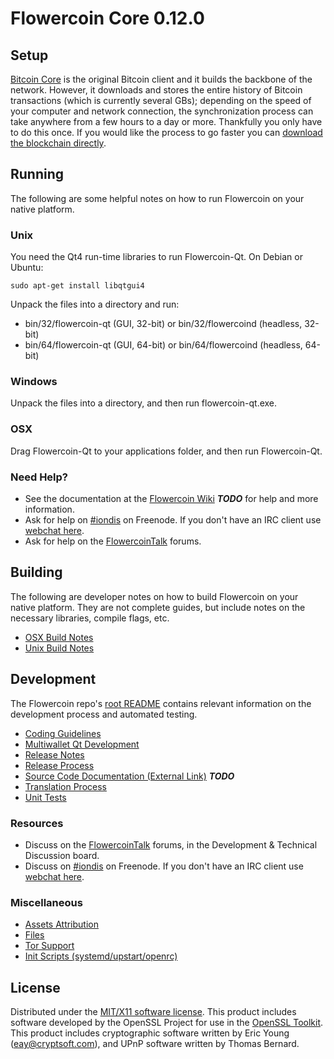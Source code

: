 Flowercoin Core 0.12.0
=====================

Setup
---------------------
[Bitcoin Core](http://bitcoin.org/en/download) is the original Bitcoin client and it builds the backbone of the network. However, it downloads and stores the entire history of Bitcoin transactions (which is currently several GBs); depending on the speed of your computer and network connection, the synchronization process can take anywhere from a few hours to a day or more. Thankfully you only have to do this once. If you would like the process to go faster you can [download the blockchain directly](bootstrap.md).

Running
---------------------
The following are some helpful notes on how to run Flowercoin on your native platform.

### Unix

You need the Qt4 run-time libraries to run Flowercoin-Qt. On Debian or Ubuntu:

	sudo apt-get install libqtgui4

Unpack the files into a directory and run:

- bin/32/flowercoin-qt (GUI, 32-bit) or bin/32/flowercoind (headless, 32-bit)
- bin/64/flowercoin-qt (GUI, 64-bit) or bin/64/flowercoind (headless, 64-bit)



### Windows

Unpack the files into a directory, and then run flowercoin-qt.exe.

### OSX

Drag Flowercoin-Qt to your applications folder, and then run Flowercoin-Qt.

### Need Help?

* See the documentation at the [Flowercoin Wiki](https://en.bitcoin.it/wiki/Main_Page) ***TODO***
for help and more information.
* Ask for help on [#iondis](http://webchat.freenode.net?channels=iondis) on Freenode. If you don't have an IRC client use [webchat here](http://webchat.freenode.net?channels=iondis).
* Ask for help on the [FlowercoinTalk](https://flowercointalk.org/) forums.

Building
---------------------
The following are developer notes on how to build Flowercoin on your native platform. They are not complete guides, but include notes on the necessary libraries, compile flags, etc.

- [OSX Build Notes](build-osx.md)
- [Unix Build Notes](build-unix.md)

Development
---------------------
The Flowercoin repo's [root README](https://github.com/iondis/litedash/blob/master/README.md) contains relevant information on the development process and automated testing.

- [Coding Guidelines](coding.md)
- [Multiwallet Qt Development](multiwallet-qt.md)
- [Release Notes](release-notes.md)
- [Release Process](release-process.md)
- [Source Code Documentation (External Link)](https://dev.visucore.com/bitcoin/doxygen/) ***TODO***
- [Translation Process](translation_process.md)
- [Unit Tests](unit-tests.md)

### Resources
* Discuss on the [FlowercoinTalk](https://flowercointalk.org/) forums, in the Development & Technical Discussion board.
* Discuss on [#iondis](http://webchat.freenode.net/?channels=iondis) on Freenode. If you don't have an IRC client use [webchat here](http://webchat.freenode.net/?channels=iondis).

### Miscellaneous
- [Assets Attribution](assets-attribution.md)
- [Files](files.md)
- [Tor Support](tor.md)
- [Init Scripts (systemd/upstart/openrc)](init.md)

License
---------------------
Distributed under the [MIT/X11 software license](http://www.opensource.org/licenses/mit-license.php).
This product includes software developed by the OpenSSL Project for use in the [OpenSSL Toolkit](https://www.openssl.org/). This product includes
cryptographic software written by Eric Young ([eay@cryptsoft.com](mailto:eay@cryptsoft.com)), and UPnP software written by Thomas Bernard.
